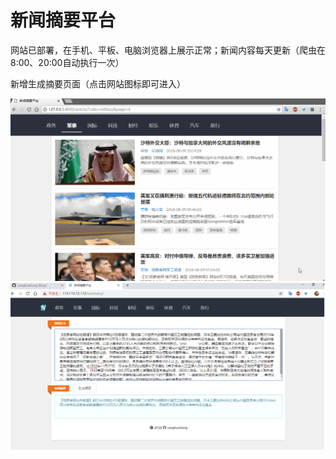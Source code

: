 # 新闻摘要平台  
网站已部署，在手机、平板、电脑浏览器上展示正常；新闻内容每天更新（爬虫在8:00、20:00自动执行一次）  
  
新增生成摘要页面（点击网站图标即可进入）  

![界面GIF](./static/img/screen.gif)
![界面GIF](./static/img/genSummary.png)
